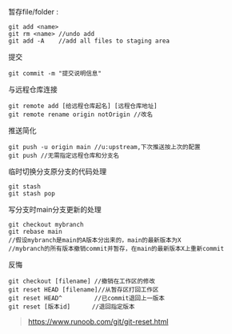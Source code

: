 暂存file/folder :   
```
git add <name> 
git rm <name> //undo add
git add -A    //add all files to staging area 
```
提交
```
git commit -m "提交说明信息"
```
与远程仓库连接
```
git remote add [给远程仓库起名] [远程仓库地址] 
git remote rename origin notOrigin //改名
```
推送简化
```
git push -u origin main //u:upstream,下次推送按上次的配置
git push //无需指定远程仓库和分支名
```
临时切换分支原分支的代码处理
```
git stash 
git stash pop 
```
写分支时main分支更新的处理
```
git checkout mybranch
git rebase main
//假设mybranch是main的A版本分出来的，main的最新版本为X
//mybranch的所有版本撤销commit并暂存，在main的最新版本X上重新commit
```
反悔
```
git checkout [filename] //撤销在工作区的修改
git reset HEAD [filename]//从暂存区打回工作区
git reset HEAD^         //已commit退回上一版本
git reset [版本id]      //退回指定版本
```
> https://www.runoob.com/git/git-reset.html

